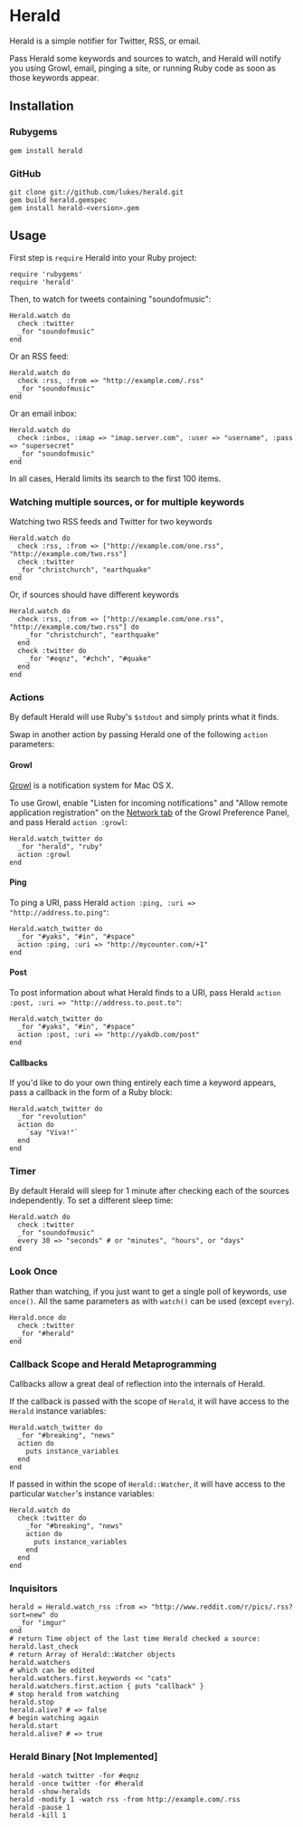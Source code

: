 Herald
====

Herald is a simple notifier for Twitter, RSS, or email. 

Pass Herald some keywords and sources to watch, and Herald will notify you using Growl, email, pinging a site, or running Ruby code as soon as those keywords appear.

Installation
------------

### Rubygems

    gem install herald

### GitHub

    git clone git://github.com/lukes/herald.git
    gem build herald.gemspec
    gem install herald-<version>.gem

Usage
-----

First step is `require` Herald into your Ruby project:

    require 'rubygems'
    require 'herald'

Then, to watch for tweets containing "soundofmusic":

    Herald.watch do
      check :twitter
      _for "soundofmusic"
    end

Or an RSS feed:

    Herald.watch do
      check :rss, :from => "http://example.com/.rss"
      _for "soundofmusic"
    end

Or an email inbox:

    Herald.watch do
      check :inbox, :imap => "imap.server.com", :user => "username", :pass => "supersecret"
      _for "soundofmusic"
    end

In all cases, Herald limits its search to the first 100 items.

### Watching multiple sources, or for multiple keywords

Watching two RSS feeds and Twitter for two keywords

    Herald.watch do
      check :rss, :from => ["http://example.com/one.rss", "http://example.com/two.rss"]
      check :twitter
      _for "christchurch", "earthquake"
    end

Or, if sources should have different keywords

    Herald.watch do
      check :rss, :from => ["http://example.com/one.rss", "http://example.com/two.rss"] do
        _for "christchurch", "earthquake"
      end
      check :twitter do
        _for "#eqnz", "#chch", "#quake"
      end
    end

### Actions

By default Herald will use Ruby's `$stdout` and simply prints what it finds.

Swap in another action by passing Herald one of the following `action` parameters:

#### Growl

[Growl](http://growl.info/) is a notification system for Mac OS X.

To use Growl, enable "Listen for incoming notifications" and "Allow remote application registration" on the [Network tab](http://growl.info/documentation/exploring-preferences.php) of the Growl Preference Panel, and pass Herald `action :growl`:

    Herald.watch_twitter do
      _for "herald", "ruby"
      action :growl
    end

#### Ping

To ping a URI, pass Herald `action :ping, :uri => "http://address.to.ping"`:

    Herald.watch_twitter do
      _for "#yaks", "#in", "#space"
      action :ping, :uri => "http://mycounter.com/+1"
    end
    
#### Post

To post information about what Herald finds to a URI, pass Herald `action :post, :uri => "http://address.to.post.to"`:

    Herald.watch_twitter do
      _for "#yaks", "#in", "#space"
      action :post, :uri => "http://yakdb.com/post"
    end
    
#### Callbacks

If you'd like to do your own thing entirely each time a keyword appears, pass a callback in the form of a Ruby block:

    Herald.watch_twitter do
      _for "revolution"
      action do
        `say "Viva!"`
      end
    end

### Timer

By default Herald will sleep for 1 minute after checking each of the sources independently. 
To set a different sleep time:

    Herald.watch do
      check :twitter
      _for "soundofmusic"
      every 30 => "seconds" # or "minutes", "hours", or "days"
    end
        
### Look Once

Rather than watching, if you just want to get a single poll of keywords, use `once()`. All the same parameters as with `watch()` can be used (except `every`).

    Herald.once do
      check :twitter
      _for "#herald"
    end
    
### Callback Scope and Herald Metaprogramming

Callbacks allow a great deal of reflection into the internals of Herald.

If the callback is passed with the scope of `Herald`, it will have access to the `Herald` instance variables:

    Herald.watch_twitter do
      _for "#breaking", "news"
      action do
        puts instance_variables
      end
    end
  
If passed in within the scope of `Herald::Watcher`, it will have access to the particular `Watcher`'s instance variables:
  
    Herald.watch do
      check :twitter do
        _for "#breaking", "news"
        action do
          puts instance_variables
        end
      end
    end

### Inquisitors

    herald = Herald.watch_rss :from => "http://www.reddit.com/r/pics/.rss?sort=new" do
      _for "imgur"
    end
    # return Time object of the last time Herald checked a source:
    herald.last_check
    # return Array of Herald::Watcher objects
    herald.watchers
    # which can be edited
    herald.watchers.first.keywords << "cats"
    herald.watchers.first.action { puts "callback" }
    # stop herald from watching
    herald.stop
    herald.alive? # => false
    # begin watching again
    herald.start
    herald.alive? # => true

### Herald Binary [Not Implemented]

    herald -watch twitter -for #eqnz
    herald -once twitter -for #herald
    herald -show-heralds
    herald -modify 1 -watch rss -from http://example.com/.rss
    herald -pause 1
    herald -kill 1